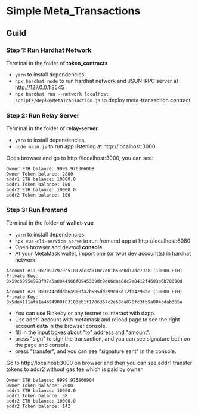 # Simple Meta_Transactions

## Guild
### Step 1: Run Hardhat Network
Terminal in the folder of **token_contracts**

- `yarn` to install dependencies
- `npx hardhat node` to run hardhat network and JSON-RPC server at http://127.0.0.1:8545
- `npx hardhat run --network localhost scripts/deployMetaTransaction.js` to deploy meta-transaction contract

### Step 2: Run Relay Server
Terminal in the folder of **relay-server**

- `yarn` to install dependencies.
- `node main.js` to run app listening at http://localhost:3000

Open browser and go to http://localhost:3000, you can see:
```
Owner ETH balance: 9999.976306008
Owner Token balance: 2800
addr1 ETH balance: 10000.0
addr1 Token balance: 100
addr2 ETH balance: 10000.0
addr2 Token balance: 100
```

### Step 3: Run frontend
Terminal in the folder of **wallet-vue**

- `yarn` to install dependencies.
- `npx vue-cli-service serve` to run frontend app at http://localhost:8080
- Open browser and devtool **console**.
- At your MetaMask wallet, import one (or two) dev account(s) in hardhat network:

```
Account #1: 0x70997970c51812dc3a010c7d01b50e0d17dc79c8 (10000 ETH)
Private Key: 0x59c6995e998f97a5a0044966f0945389dc9e86dae88c7a8412f4603b6b78690d

Account #2: 0x3c44cdddb6a900fa2b585dd299e03d12fa4293bc (10000 ETH)
Private Key: 0x5de4111afa1a4b94908f83103eb1f1706367c2e68ca870fc3fb9a804cdab365a
```

- You can use Rinkeby or any testnet to interact with dapp.
- Use addr1 account with metamask and reload page to see the right account **data** in the browser console.
- fill in the input boxes about "to" address and "amount".
- press "sign" to sign the transaction, and you can see signature both on the page and console.
- press "transfer", and you can see "signature sent" in the console.


Go to http://localhost:3000 on browser and then you can see addr1 transfer tokens to addr2 without gas fee which is paid by owner.
```
Owner ETH balance: 9999.975866904
Owner Token balance: 2800
addr1 ETH balance: 10000.0
addr1 Token balance: 58
addr2 ETH balance: 10000.0
addr2 Token balance: 142
```